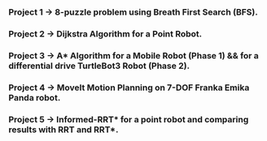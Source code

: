 ### Project 1 -> 8-puzzle problem using Breath First Search (BFS).
### Project 2 -> Dijkstra Algorithm for a Point Robot.
### Project 3 -> A* Algorithm for a Mobile Robot (Phase 1) && for a differential drive TurtleBot3 Robot (Phase 2).
### Project 4 -> MoveIt Motion Planning on 7-DOF Franka Emika Panda robot.
### Project 5 -> Informed-RRT* for a point robot and comparing results with RRT and RRT*.
